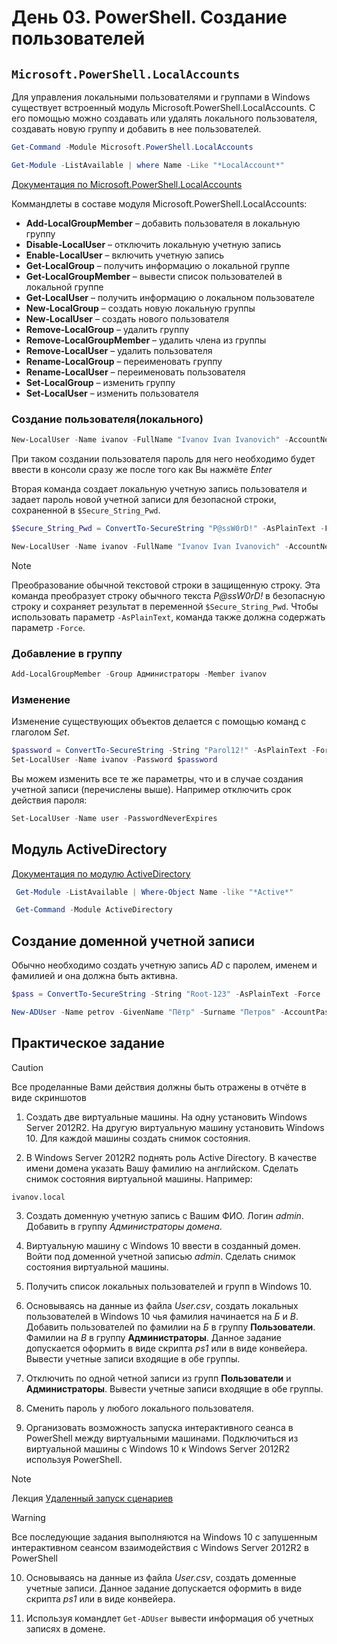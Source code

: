 # День 03. PowerShell. Создание пользователей

## `Microsoft.PowerShell.LocalAccounts`
Для управления локальными пользователями и группами в Windows существует встроенный  модуль Microsoft.PowerShell.LocalAccounts. С его помощью можно создавать или удалять локального пользователя, создавать новую группу и добавить в нее пользователей. 

```powershell
Get-Command -Module Microsoft.PowerShell.LocalAccounts

Get-Module -ListAvailable | where Name -Like "*LocalAccount*"
```

[Документация по Microsoft.PowerShell.LocalAccounts](https://learn.microsoft.com/ru-ru/powershell/module/microsoft.powershell.localaccounts/?view=powershell-5.1)

Коммандлеты в составе модуля Microsoft.PowerShell.LocalAccounts:
+ **Add-LocalGroupMember** – добавить пользователя в локальную группу
+ **Disable-LocalUser** – отключить локальную учетную запись
+ **Enable-LocalUser** – включить учетную запись
+ **Get-LocalGroup** – получить информацию о локальной группе
+ **Get-LocalGroupMember** – вывести список пользователей в локальной группе
+ **Get-LocalUser** – получить информацию о локальном пользователе
+ **New-LocalGroup** – создать новую локальную группы
+ **New-LocalUser** – создать нового пользователя
+ **Remove-LocalGroup** – удалить группу
+ **Remove-LocalGroupMember** – удалить члена из группы
+ **Remove-LocalUser** – удалить пользователя
+ **Rename-LocalGroup** – переименовать группу
+ **Rename-LocalUser** – переименовать пользователя
+ **Set-LocalGroup** – изменить группу
+ **Set-LocalUser** – изменить пользователя


### Создание пользователя(локального)
```powershell
New-LocalUser -Name ivanov -FullName "Ivanov Ivan Ivanovich" -AccountNeverExpires -PasswordNeverExpires
```

При таком создании пользователя пароль для него необходимо будет ввести в консоли сразу же после того как Вы нажмёте *Enter*

Вторая команда создает локальную учетную запись пользователя и задает пароль новой учетной записи для безопасной строки, сохраненной в `$Secure_String_Pwd`. 

```powershell
$Secure_String_Pwd = ConvertTo-SecureString "P@ssW0rD!" -AsPlainText -Force

New-LocalUser -Name ivanov -FullName "Ivanov Ivan Ivanovich" -AccountNeverExpires -PasswordNeverExpires -Password $Secure_String_Pwd
```
>[!NOTE]
> Преобразование обычной текстовой строки в защищенную строку. Эта команда преобразует строку обычного текста *P@ssW0rD!* в безопасную строку и сохраняет результат в переменной `$Secure_String_Pwd`. Чтобы использовать параметр `-AsPlainText`, команда также должна содержать параметр `-Force`.


### Добавление в группу
```powershell
Add-LocalGroupMember -Group Администраторы -Member ivanov
```


### Изменение
Изменение существующих объектов делается с помощью команд с глаголом *Set*. 

```powershell
$password = ConvertTo-SecureString -String "Parol12!" -AsPlainText -Force
Set-LocalUser -Name ivanov -Password $password
```

Вы можем изменить все те же параметры, что и в случае создания учетной записи (перечислены выше). Например отключить срок действия пароля:

```powershell
Set-LocalUser -Name user -PasswordNeverExpires
```


## Модуль ActiveDirectory
[Документация по модулю ActiveDirectory](https://learn.microsoft.com/en-us/powershell/module/activedirectory/?view=windowsserver2022-ps)

```powershell
 Get-Module -ListAvailable | Where-Object Name -like "*Active*"

 Get-Command -Module ActiveDirectory
```

## Создание доменной учетной записи
Обычно необходимо создать учетную запись *AD* с паролем, именем и фамилией и она должна быть активна. 

```powershell
$pass = ConvertTo-SecureString -String "Root-123" -AsPlainText -Force

New-ADUser -Name petrov -GivenName "Пётр" -Surname "Петров" -AccountPassword $pass -Enabled $true
```


## Практическое задание
>[!CAUTION]
> Все проделанные Вами действия должны быть отражены в отчёте в виде скриншотов

1. Создать две виртуальные машины. На одну установить Windows Server 2012R2. На другую виртуальную машину установить Windows 10. Для каждой машины создать снимок состояния.

2. В Windows Server 2012R2 поднять роль Active Directory. В качестве имени домена указать Вашу фамилию на английском. Сделать снимок состояния виртуальной машины. Например:
```
ivanov.local
```

3. Создать доменную учетную запись с Вашим ФИО. Логин *admin*. Добавить в группу *Администраторы домена*.

4. Виртуальную машину с Windows 10 ввести в созданный домен. Войти под доменной учетной записью *admin*. Сделать снимок состояния виртуальной машины.

5. Получить список локальных пользователей и групп в Windows 10. 

6. Основываясь на данные из файла *User.csv*, создать локальных пользователей в Windows 10 чья фамилия начинается на *Б* и *В*. Добавить пользователей по фамилии на *Б* в группу **Пользователи**. Фамилии на *В* в группу **Администраторы**. Данное задание допускается оформить в виде скрипта *ps1* или в виде конвейера. Вывести учетные записи входящие в обе группы.

7. Отключить по одной четной записи из групп **Пользователи** и **Администраторы**. Вывести учетные записи входящие в обе группы.

8. Сменить пароль у любого локального пользователя.

9. Организовать возможность запуска интерактивного сеанса в PowerShell между виртуальными машинами. Подключиться из виртуальной машины с Windows 10 к Windows Server 2012R2 используя PowerShell. 

>[!NOTE]
> Лекция [Удаленный запуск сценариев](https://github.com/userzamt/mdk0401.github.io/blob/main/PowerShell/Lesson23/lesson23.md)

>[!WARNING]
> Все последующие задания выполняются на Windows 10 с запушенным интерактивном сеансом взаимодействия с Windows Server 2012R2 в PowerShell

10. Основываясь на данные из файла *User.csv*, создать доменные учетные записи. Данное задание допускается оформить в виде скрипта *ps1* или в виде конвейера.

11. Используя командлет `Get-ADUser` вывести информация об учетных записях в домене.


